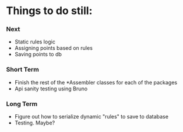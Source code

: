 # Things to do still:

### Next
- Static rules logic
- Assigning points based on rules
- Saving points to db

### Short Term
- Finish the rest of the *Assembler classes for each of the packages
- Api sanity testing using Bruno

### Long Term
- Figure out how to serialize dynamic "rules" to save to database
- Testing. Maybe?